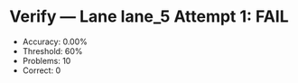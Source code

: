 # Verify — Lane lane_5 Attempt 1: FAIL

- Accuracy: 0.00%
- Threshold: 60%
- Problems: 10
- Correct: 0